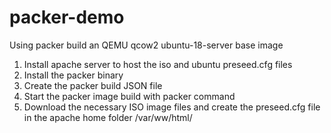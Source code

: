 # packer-demo
Using packer build an QEMU qcow2 ubuntu-18-server base image
1) Install apache server to host the iso and ubuntu preseed.cfg files
2) Install the packer binary
3) Create the packer build JSON file
5) Start the packer image build with packer command
6) Download the necessary ISO image files and create the  preseed.cfg file in the apache home folder /var/ww/html/
